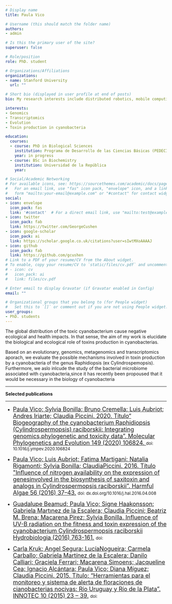 ```yaml
---
# Display name
title: Paula Vico

# Username (this should match the folder name)
authors:
- admin

# Is this the primary user of the site?
superuser: false

# Role/position
role: PhD. student

# Organizations/Affiliations
organizations:
- name: Stanford University
  url: ""

# Short bio (displayed in user profile at end of posts)
bio: My research interests include distributed robotics, mobile computing and programmable matter.

interests:
- Genomics
- Transcriptomics
- Evolution
- Toxin production in cyanobacteria

education:
  courses:
  - course: PhD in Biological Sciences
    institution: Programa de Desarrollo de las Ciencias Básicas (PEDECIBA)
    year: in progress
  - course: BSc in Biochemistry
    institution: Universidad de la República
    year: 

# Social/Academic Networking
# For available icons, see: https://sourcethemes.com/academic/docs/page-builder/#icons
#   For an email link, use "fas" icon pack, "envelope" icon, and a link in the
#   form "mailto:your-email@example.com" or "#contact" for contact widget.
social:
- icon: envelope
  icon_pack: fas
  link: '#contact'  # For a direct email link, use "mailto:test@example.org".
- icon: twitter
  icon_pack: fab
  link: https://twitter.com/GeorgeCushen
- icon: google-scholar
  icon_pack: ai
  link: https://scholar.google.co.uk/citations?user=sIwtMXoAAAAJ
- icon: github
  icon_pack: fab
  link: https://github.com/gcushen
# Link to a PDF of your resume/CV from the About widget.
# To enable, copy your resume/CV to `static/files/cv.pdf` and uncomment the lines below.
# - icon: cv
#   icon_pack: ai
#   link: files/cv.pdf

# Enter email to display Gravatar (if Gravatar enabled in Config)
email: ""

# Organizational groups that you belong to (for People widget)
#   Set this to `[]` or comment out if you are not using People widget.
user_groups:
- PhD. students
---
```


The global distribution of the toxic cyanobacterium cause negative ecological and health impacts. In that sense, the aim of my work is elucidate the biological and ecological role of toxins production in cyanobacterias. 

Based on an evolutionary, genomics, metagenomics and transcriptomics aporach, we evaluate the possible mechanisms involved in toxin production by a cyanobacteria of the genus Raphidiopsis (ex Cylindrospemopsis). Furthermore, we aslo inlcude the study of the bacterial microbiome associated with cyanobacteria,since it has recently been propoused that it would be necessary in the biology of cyanobacteria

___

**Selected publications**
___

- <font size="4"> [Paula Vico; Sylvia Bonilla; Bruno Cremella; Luis Aubriot; Andres Iriarte; Claudia Piccini. 2020. Título“ Biogeography of the cyanobacterium Raphidiopsis (Cylindrospermopsis) raciborskii: Integrating genomics,phylogenetic and toxicity data”. Molecular Phylogenetics and Evolution 149 (2020) 106824. ]() </font> <font size="2"> doi: 10.1016/j.ympev.2020.106824 </font> 

- <font size="4"> [Paula Vico; Luis Aubriot; Fatima Martigani; Natalia Rigamonti; Sylvia Bonilla; ClaudiaPiccini. 2016. Título "Influence of nitrogen availability on the expression of genesinvolved in the biosynthesis of saxitoxin and analogs in Cylindrospermopsis raciborskii”. Harmful Algae 56 (2016) 37–43.]() </font> <font size="2"> doi: dx.doi.org/10.1016/j.hal.2016.04.008</font> 

- <font size="4"> [Guadalupe Beamud; Paula Vico; Signe Haakonsson; Gabriela Martınez de la Escalera; Claudia Piccini; Beatriz M. Brena; Macarena Pirez; Sylvia Bonilla. Influence of UV-B radiation on the fitness and toxin expression of the cyanobacterium Cylindrospermopsis raciborskii Hydrobiologia (2016) 763-161.]() </font> <font size="2"> doi: </font> 

- <font size="4"> [Carla Kruk; Angel Segura; LucíaNogueira; Carmela Carballo; Gabriela Martínez de la Escalera; Danilo Calliari; Graciela Ferrari; Macarena Simoens; Jacqueline Cea; Ignacio Alcántara; Paula Vico; Diana Míguez; Claudia Piccini. 2015. Título: “Herramientas para el monitoreo y sistema de alerta de floraciones de cianobacterias nocivas: Río Uruguay y Río de la Plata”. INNOTEC 10 (2015) 23 – 39.]() </font> <font size="2"> doi: </font> 

